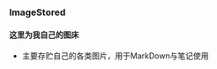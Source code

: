 <!--
 * @Descripttion: 
 * @Author: LJZ
 * @Date: 2021-04-27 01:48:23
 * @LastEditTime: 2021-04-27 01:50:50
-->
### ImageStored

#### 这里为我自己的图床

- 主要存贮自己的各类图片，用于MarkDown与笔记使用